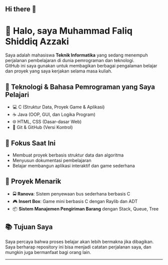 ## Hi there 👋

# 👋 Halo, saya Muhammad Faliq Shiddiq Azzaki

Saya adalah mahasiswa **Teknik Informatika** yang sedang menempuh perjalanan pembelajaran di dunia pemrograman dan teknologi.  
GitHub ini saya gunakan untuk membagikan berbagai pengalaman belajar dan proyek yang saya kerjakan selama masa kuliah.

## 🔧 Teknologi & Bahasa Pemrograman yang Saya Pelajari
- 💻 C (Struktur Data, Proyek Game & Aplikasi)
- ☕ Java (OOP, GUI, dan Logika Program)
- 🌐 HTML, CSS (Dasar-dasar Web)
- 📁 Git & GitHub (Versi Kontrol)

## 🎯 Fokus Saat Ini
- Membuat proyek berbasis struktur data dan algoritma
- Menyusun dokumentasi pembelajaran
- Belajar membangun aplikasi interaktif dan game sederhana

## 📌 Proyek Menarik
- 🚍 **Ranova**: Sistem penyewaan bus sederhana berbasis C
- 🎮 **Insert Box**: Game mini berbasis C dengan Raylib dan ADT
- 📦 **Sistem Manajemen Pengiriman Barang** dengan Stack, Queue, Tree

## 📚 Tujuan Saya
Saya percaya bahwa proses belajar akan lebih bermakna jika dibagikan.  
Saya berharap repository ini bisa menjadi catatan perjalanan saya, dan mungkin juga bermanfaat bagi orang lain.

---

<!--
**Faliqazzaki/Faliqazzaki** is a ✨ _special_ ✨ repository because its `README.md` (this file) appears on your GitHub profile.

Here are some ideas to get you started:

- 🔭 I’m currently working on ...
- 🌱 I’m currently learning ...
- 👯 I’m looking to collaborate on ...
- 🤔 I’m looking for help with ...
- 💬 Ask me about ...
- 📫 How to reach me: ...
- 😄 Pronouns: ...
- ⚡ Fun fact: ...
-->
